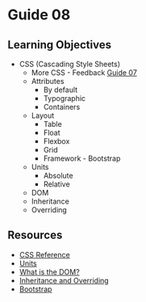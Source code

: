 # Guide 08
## Learning Objectives
* CSS (Cascading Style Sheets)
  - More CSS - Feedback [Guide 07](guide07.md)
  * Attributes
    - By default
    - Typographic
    - Containers
  * Layout
    - Table
    - Float
    - Flexbox
    - Grid
    - Framework - Bootstrap
  * Units
    - Absolute
    - Relative
  - DOM
  - Inheritance
  - Overriding
## Resources
- [CSS Reference](https://cssreference.io/)
- [Units](https://www.javatpoint.com/css-units)
- [What is the DOM?](https://css-tricks.com/dom/)
- [Inheritance and Overriding](https://developer.mozilla.org/en-US/docs/Web/CSS/inheritance)
- [Bootstrap](https://getbootstrap.com/)